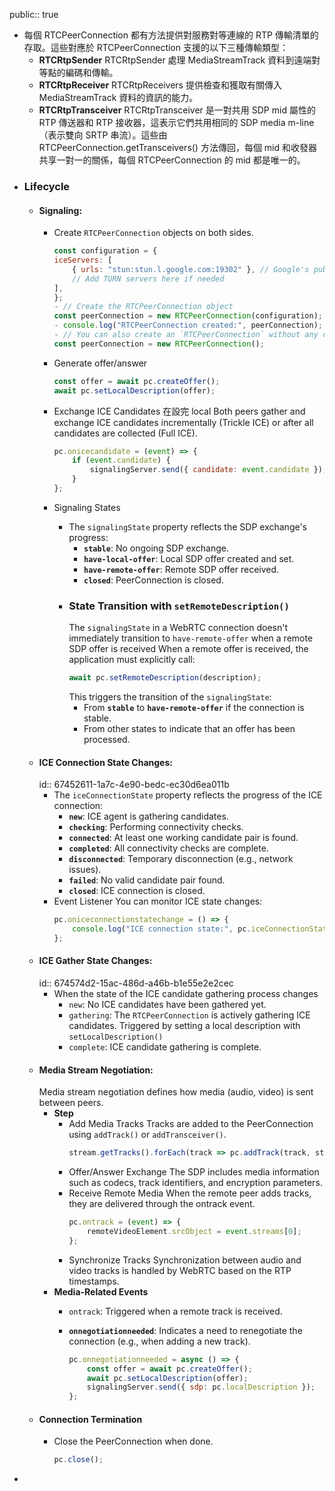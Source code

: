 public:: true

- 每個 RTCPeerConnection 都有方法提供對服務對等連線的 RTP 傳輸清單的存取。這些對應於 RTCPeerConnection 支援的以下三種傳輸類型：
	- **RTCRtpSender**
	  RTCRtpSender 處理 MediaStreamTrack 資料到遠端對等點的編碼和傳輸。
	- **RTCRtpReceiver**
	  RTCRtpReceivers 提供檢查和獲取有關傳入 MediaStreamTrack 資料的資訊的能力。
	- **RTCRtpTransceiver**
	  RTCRtpTransceiver 是一對共用 SDP mid 屬性的 RTP 傳送器和 RTP 接收器，這表示它們共用相同的 SDP media m-line（表示雙向 SRTP 串流）。這些由 RTCPeerConnection.getTransceivers() 方法傳回，每個 mid 和收發器共享一對一的關係，每個 RTCPeerConnection 的 mid 都是唯一的。
- ### Lifecycle
	- #### **Signaling**:
		- Create `RTCPeerConnection` objects on both sides.
		  ```javascript
		  const configuration = {
		  iceServers: [
		      { urls: "stun:stun.l.google.com:19302" }, // Google's public STUN server
		      // Add TURN servers here if needed
		  ],
		  };
		  - // Create the RTCPeerConnection object
		  const peerConnection = new RTCPeerConnection(configuration);
		  - console.log("RTCPeerConnection created:", peerConnection);
		  - // You can also create an `RTCPeerConnection` without any configuration:
		  const peerConnection = new RTCPeerConnection();
		  ```
		- Generate offer/answer
		  
		  ```javascript
		  const offer = await pc.createOffer();
		  await pc.setLocalDescription(offer);
		  ```
		- Exchange ICE Candidates
		  在設完 local 
		  Both peers gather and exchange ICE candidates incrementally (Trickle ICE) or after all candidates are collected (Full ICE).
		  ```javascript
		  pc.onicecandidate = (event) => {
		      if (event.candidate) {
		          signalingServer.send({ candidate: event.candidate });
		      }
		  };
		  ```
		- Signaling States
			- The `signalingState` property reflects the SDP exchange's progress:
				- **`stable`**: No ongoing SDP exchange.
				- **`have-local-offer`**: Local SDP offer created and set.
				- **`have-remote-offer`**: Remote SDP offer received.
				- **`closed`**: PeerConnection is closed.
			- ### **State Transition with `setRemoteDescription()`**
			  The `signalingState` in a WebRTC connection doesn't immediately transition to `have-remote-offer` when a remote SDP offer is received
			  When a remote offer is received, the application must explicitly call:
			  ```javascript
			  await pc.setRemoteDescription(description);
			  ```
			  This triggers the transition of the `signalingState`:
				- From **`stable`** to **`have-remote-offer`** if the connection is stable.
				- From other states to indicate that an offer has been processed.
	- #### **ICE Connection State Changes**:
	  id:: 67452611-1a7c-4e90-bedc-ec30d6ea011b
		- The `iceConnectionState` property reflects the progress of the ICE connection:
			- **`new`**: ICE agent is gathering candidates.
			- **`checking`**: Performing connectivity checks.
			- **`connected`**: At least one working candidate pair is found.
			- **`completed`**: All connectivity checks are complete.
			- **`disconnected`**: Temporary disconnection (e.g., network issues).
			- **`failed`**: No valid candidate pair found.
			- **`closed`**: ICE connection is closed.
		- Event Listener
		  You can monitor ICE state changes:
		  ```javascript
		  pc.oniceconnectionstatechange = () => {
		      console.log("ICE connection state:", pc.iceConnectionState);
		  };
		  ```
	- #### **ICE Gather State Changes**:
	  id:: 674574d2-15ac-486d-a46b-b1e55e2e2cec
		- When the state of the ICE candidate gathering process changes
			- `new`: No ICE candidates have been gathered yet.
			- `gathering`: The `RTCPeerConnection` is actively gathering ICE candidates.
			  Triggered by setting a local description with `setLocalDescription()`
			- `complete`: ICE candidate gathering is complete.
	- #### **Media Stream Negotiation**:
	  Media stream negotiation defines how media (audio, video) is sent between peers.
		- **Step**
			- Add Media Tracks
			  Tracks are added to the PeerConnection using `addTrack()` or `addTransceiver()`.
			  ```javascript
			  stream.getTracks().forEach(track => pc.addTrack(track, stream));
			  ```
			- Offer/Answer Exchange
			  The SDP includes media information such as codecs, track identifiers, and encryption parameters.
			- Receive Remote Media
			  When the remote peer adds tracks, they are delivered through the ontrack event.
			  ```javascript
			  pc.ontrack = (event) => {
			      remoteVideoElement.srcObject = event.streams[0];
			  };
			  ```
			- Synchronize Tracks
			  Synchronization between audio and video tracks is handled by WebRTC based on the RTP timestamps.
		- **Media-Related Events**
			- `ontrack`: Triggered when a remote track is received.
			- **`onnegotiationneeded`**: Indicates a need to renegotiate the connection (e.g., when adding a new track).
			  
			  ```javascript
			  pc.onnegotiationneeded = async () => {
			      const offer = await pc.createOffer();
			      await pc.setLocalDescription(offer);
			      signalingServer.send({ sdp: pc.localDescription });
			  };
			  ```
	- #### **Connection Termination**
		- Close the PeerConnection when done.
		  
		  ```javascript
		  pc.close();
		  ```
-